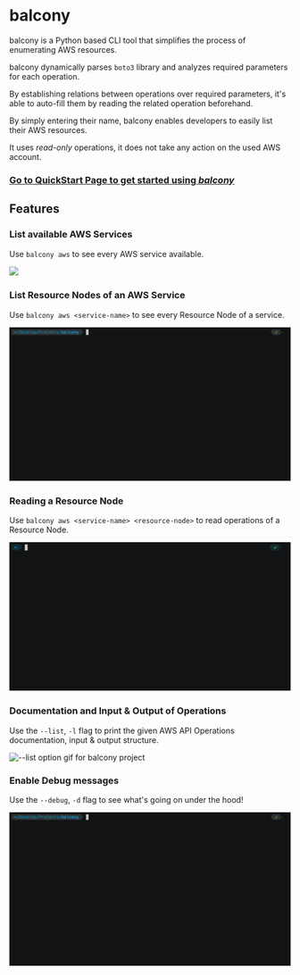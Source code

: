 # balcony

balcony is a Python based CLI tool that simplifies the process of enumerating AWS resources.

balcony dynamically parses `boto3` library and analyzes required parameters for each operation.

By establishing relations between operations over required parameters, it's able to auto-fill them by reading the related operation beforehand.

By simply entering their name, balcony enables developers to easily list their AWS resources.

It uses _read-only_ operations, it does not take any action on the used AWS account.

### [**Go to QuickStart Page to get started using _balcony_**](quickstart.md)

## Features

### List available AWS Services

Use `balcony aws` to see every AWS service available.

![](visuals/aws-services-list.gif)

### List Resource Nodes of an AWS Service

Use `balcony aws <service-name>` to see every Resource Node of a service.

![](visuals/resource-node-list.gif)

### Reading a Resource Node

Use `balcony aws <service-name> <resource-node>` to read operations of a Resource Node.

![](visuals/reading-a-resource-node.gif)

### Documentation and Input & Output of Operations

Use the `--list`, `-l` flag to print the given AWS API Operations documentation, input & output structure.

![--list option gif for balcony project](visuals/list-option.gif)

### Enable Debug messages

Use the `--debug`, `-d` flag to see what's going on under the hood!

![](visuals/debug-messages.gif)

